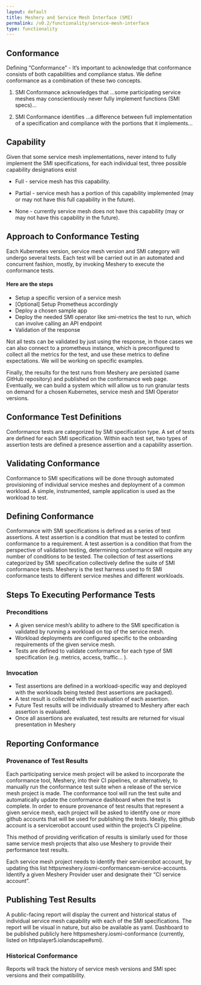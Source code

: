 ```yaml
---
layout: default
title: Meshery and Service Mesh Interface (SMI)
permalink: /v0.2/functionality/service-mesh-interface
type: functionality
---
```


## Conformance

Defining “Conformance” - It’s important to acknowledge that conformance consists of both capabilities and compliance status. We define conformance as a combination of these two concepts.

1. SMI Conformance acknowledges that
   ...some participating service meshes may conscientiously never fully implement functions (SMI specs)...

2. SMI Conformance identifies
   ...a difference between full implementation of a specification and compliance with the portions that it implements...

## Capability

Given that some service mesh implementations, never intend to fully implement the SMI specifications, for each individual test, three possible capability designations exist

- Full - service mesh has this capability.

- Partial - service mesh has a portion of this capability implemented (may or may not have this full capability in the future).

- None - currently service mesh does not have this capability (may or may not have this capability in the future).

## Approach to Conformance Testing

Each Kubernetes version, service mesh version and SMI category will undergo several tests. Each test will be carried out in an automated and concurrent fashion, mostly, by invoking Meshery to execute the conformance tests.

#### Here are the steps

- Setup a specific version of a service mesh
- [Optional] Setup Prometheus accordingly
- Deploy a chosen sample app
- Deploy the needed SMI operator like smi-metrics
  the test to run, which can involve calling an API endpoint
- Validation of the response

Not all tests can be validated by just using the response, in those cases we can also connect to a prometheus instance, which is preconfigured to collect all the metrics for the test, and use these metrics to define expectations. We will be working on specific examples.

Finally, the results for the test runs from Meshery are persisted (same GitHub repository) and published on the conformance web page. Eventually, we can build a system which will allow us to run granular tests on demand for a chosen Kubernetes, service mesh and SMI Operator versions.

## Conformance Test Definitions

Conformance tests are categorized by SMI specification type. A set of tests are defined for each SMI specification. Within each test set, two types of assertion tests are defined a presence assertion and a capability assertion.

## Validating Conformance

Conformance to SMI specifications will be done through automated provisioning of individual service meshes and deployment of a common workload. A simple, instrumented, sample application is used as the workload to test.

## Defining Conformance

Conformance with SMI specifications is defined as a series of test assertions. A test assertion is a condition that must be tested to confirm conformance to a requirement. A test assertion is a condition that from the perspective of validation testing, determining conformance will require any number of conditions to be tested. The collection of test assertions categorized by SMI specification collectively define the suite of SMI conformance tests. Meshery is the test harness used to fit SMI conformance tests to different service meshes and different workloads.

## Steps To Executing Performance Tests

### Preconditions

- A given service mesh’s ability to adhere to the SMI specification is validated by running a workload on top of the service mesh.
- Workload deployments are configured specific to the onboarding requirements of the given service mesh.
- Tests are defined to validate conformance for each type of SMI specification (e.g. metrics, access, traffic… ).

### Invocation

- Test assertions are defined in a workload-specific way and deployed with the workloads being tested (test assertions are packaged).
- A test result is collected with the evaluation of each assertion.
- Future Test results will be individually streamed to Meshery after each assertion is evaluated.
- Once all assertions are evaluated, test results are returned for visual presentation in Meshery

## Reporting Conformance

### Provenance of Test Results

Each participating service mesh project will be asked to incorporate the conformance tool, Meshery, into their CI pipelines, or alternatively, to manually run the conformance test suite when a release of the service mesh project is made. The conformance tool will run the test suite and automatically update the conformance dashboard when the test is complete.
In order to ensure provenance of test results that represent a given service mesh, each project will be asked to identify one or more github accounts that will be used for publishing the tests. Ideally, this github account is a servicerobot account used within the project’s CI pipeline.

This method of providing verification of results is similarly used for those same service mesh projects that also use Meshery to provide their performance test results.

Each service mesh project needs to identify their servicerobot account, by updating this list httpsmeshery.iosmi-conformancesm-service-accounts. Identify a given Meshery Provider user and designate their “CI service account”.

## Publishing Test Results

A public-facing report will display the current and historical status of individual service mesh capability with each of the SMI specifications. The report will be visual in nature, but also be available as yaml. Dashboard to be published publicly here httpsmeshery.iosmi-conformance (currently, listed on httpslayer5.iolandscape#smi).

### Historical Conformance

Reports will track the history of service mesh versions and SMI spec versions and their compatibility.
